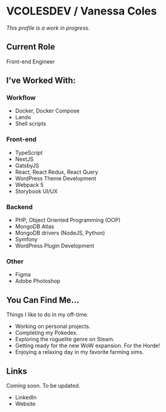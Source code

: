 # VCOLESDEV / Vanessa Coles

*This profile is a work in progress.* 

## Current Role

Front-end Engineer

## I've Worked With:

### Workflow

- Docker, Docker Compose
- Lando
- Shell scripts

### Front-end

- TypeScript
- NextJS
- GatsbyJS
- React, React Redux, React Query
- WordPress Theme Development
- Webpack 5
- Storybook UI/UX

### Backend

- PHP, Object Oriented Programming (OOP)
- MongoDB Atlas
- MongoDB drivers (NodeJS, Python)
- Symfony
- WordPress Plugin Development

### Other

- Figma
- Adobe Photoshop

## You Can Find Me...

Things I like to do in my off-time.

- Working on personal projects.
- Completing my Pokedex.
- Exploring the roguelite genre on Steam.
- Getting ready for the new WoW expansion. For the Horde!
- Enjoying a relaxing day in my favorite farming sims.

## Links

Coming soon.  To be updated.

- LinkedIn
- Website
